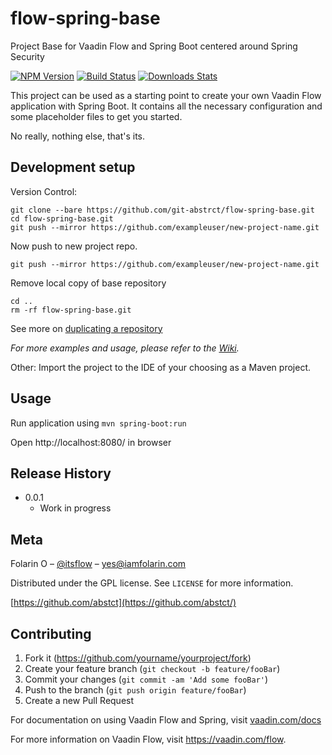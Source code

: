 # flow-spring-base
Project Base for Vaadin Flow and Spring Boot centered around Spring Security

[![NPM Version][npm-image]][npm-url]
[![Build Status][travis-image]][travis-url]
[![Downloads Stats][npm-downloads]][npm-url]

This project can be used as a starting point to create your own Vaadin Flow application with Spring Boot.
It contains all the necessary configuration and some placeholder files to get you started.

No really, nothing else, that's its. 

## Development setup

Version Control: 

```mkdir new-project-name
git clone --bare https://github.com/git-abstrct/flow-spring-base.git
cd flow-spring-base.git
git push --mirror https://github.com/exampleuser/new-project-name.git
```

Now push to new project repo.

```
git push --mirror https://github.com/exampleuser/new-project-name.git
```

Remove local copy of base repository
```
cd ..
rm -rf flow-spring-base.git
```

See more on [duplicating a repository][dub-repo]

_For more examples and usage, please refer to the [Wiki][wiki]._

Other:
Import the project to the IDE of your choosing as a Maven project. 

## Usage
Run application using
`mvn spring-boot:run`

Open http://localhost:8080/ in browser


## Release History

* 0.0.1
    * Work in progress

## Meta

Folarin O – [@itsflow](https://twitter.com/itsflow) – yes@iamfolarin.com 

Distributed under the GPL license. See ``LICENSE`` for more information.

[https://github.com/abstct](https://github.com/abstct/)

## Contributing

1. Fork it (<https://github.com/yourname/yourproject/fork>)
2. Create your feature branch (`git checkout -b feature/fooBar`)
3. Commit your changes (`git commit -am 'Add some fooBar'`)
4. Push to the branch (`git push origin feature/fooBar`)
5. Create a new Pull Request

For documentation on using Vaadin Flow and Spring, visit [vaadin.com/docs](https://vaadin.com/docs/v10/flow/spring/tutorial-spring-basic.html)

For more information on Vaadin Flow, visit https://vaadin.com/flow.

<!-- Markdown link & img dfn's -->
[npm-image]: https://img.shields.io/npm/v/datadog-metrics.svg?style=flat-square
[npm-url]: https://npmjs.org/package/datadog-metrics
[npm-downloads]: https://img.shields.io/npm/dm/datadog-metrics.svg?style=flat-square
[travis-image]: https://img.shields.io/travis/dbader/node-datadog-metrics/master.svg?style=flat-square
[travis-url]: https://travis-ci.org/dbader/node-datadog-metrics
[dub-repo]:  https://help.github.com/articles/duplicating-a-repository/#platform-linux
[wiki]: https://github.com/yourname/yourproject/wiki